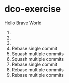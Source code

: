 # dco-exercise

Hello Brave World

1.
2.
3.
4. Rebase single commit
5. Squash multiple commits
6. Squash multiple commits
7. Rebase single commit
8. Rebase multiple commits
9. Rebase multiple commits
